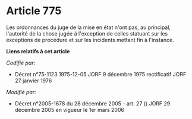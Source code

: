 # Article 775

Les ordonnances du juge de la mise en état n'ont pas, au principal, l'autorité de la chose jugée à l'exception de celles
statuant sur les exceptions de procédure et sur les incidents mettant fin à l'instance.

**Liens relatifs à cet article**

_Codifié par_:

  - Décret n°75-1123 1975-12-05 JORF 9 décembre 1975 rectificatif JORF 27 janvier 1976

_Modifié par_:

  - Décret n°2005-1678 du 28 décembre 2005 - art. 27 () JORF 29 décembre 2005 en vigueur le 1er mars 2006
